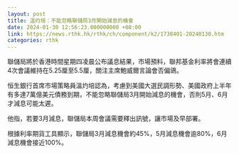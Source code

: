 ```yaml
---
layout: post
title: 溫灼培：不能忽略聯儲局3月開始減息的機會
date: 2024-01-30 12:56:23.000000000 +08:00
link: https://news.rthk.hk/rthk/ch/component/k2/1738401-20240130.htm
categories: rthk
---
```


聯儲局將於香港時間星期四凌晨公布議息結果，市場預料，聯邦基金利率將會連續4次會議維持在5.25厘至5.5厘，關注主席鮑威爾言論會否偏鴿。

恒生銀行首席市場策略員溫灼培認為，考慮到美國大選民調形勢、美國政府上半年有多達7萬億美元債務到期，不能忽略聯儲局3月開始減息的機會，否則5月、6月才減息可能太遲。

他指，若要3月減息，聯儲局本周會議需要釋出訊號，讓市場及早部署。

根據利率期貨工具顯示，聯儲局3月減息機會約45%，5月減息機會逾80%，6月減息機會接近100%。
